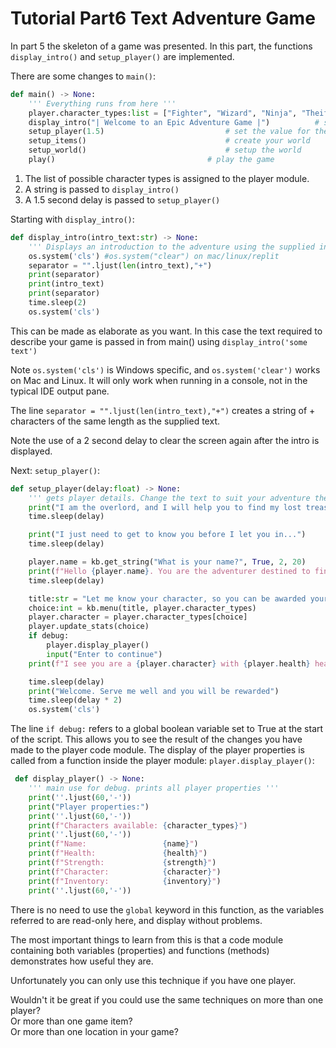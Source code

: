 <h1>Tutorial Part6 Text Adventure Game </h1>

In part 5 the skeleton of a game was presented. In this part, the functions `display_intro()` and `setup_player()` are implemented.

There are some changes to `main()`:
```python
def main() -> None:
	''' Everything runs from here '''
	player.character_types:list = ["Fighter", "Wizard", "Ninja", "Theif"] 	# set the possible character types in player first
	display_intro("| Welcome to an Epic Adventure Game |")			# set the scene for your adventure game
	setup_player(1.5)							# set the value for the delay between text output
	setup_items()								# create your world
	setup_world()								# setup the world
	play()									# play the game
```
1. The list of possible character types is assigned to the player module.
2. A string is passed to `display_intro()`
3. A 1.5 second delay is passed to `setup_player()`

Starting with `display_intro()`:

```python
def display_intro(intro_text:str) -> None:
	''' Displays an introduction to the adventure using the supplied intro_text '''
	os.system('cls') #os.system("clear") on mac/linux/replit
	separator = "".ljust(len(intro_text),"+")
	print(separator)
	print(intro_text)
	print(separator)
	time.sleep(2)
	os.system('cls')
```

This can be made as elaborate as you want. In this case the text required to describe your game is passed in from main() using `display_intro('some text')`

Note `os.system('cls')` is Windows specific, and `os.system('clear')` works on Mac and Linux.
It will only work when running in a console, not in the typical IDE output pane.

The line `separator = "".ljust(len(intro_text),"+")` creates a string of + characters of the same length as the supplied text.

Note the use of a 2 second delay to clear the screen again after the intro is displayed.

Next: `setup_player()`:
```python
def setup_player(delay:float) -> None:
	''' gets player details. Change the text to suit your adventure theme '''
	print("I am the overlord, and I will help you to find my lost treasure")
	time.sleep(delay)

	print("I just need to get to know you before I let you in...")
	time.sleep(delay)

	player.name = kb.get_string("What is your name?", True, 2, 20)
	print(f"Hello {player.name}. You are the adventurer destined to find my lost treasure")
	time.sleep(delay)

	title:str = "Let me know your character, so you can be awarded your skills"
	choice:int = kb.menu(title, player.character_types)
	player.character = player.character_types[choice]
	player.update_stats(choice)
	if debug:
		player.display_player()
		input("Enter to continue")
	print(f"I see you are a {player.character} with {player.health} health and {player.strength} strength")

	time.sleep(delay)
	print("Welcome. Serve me well and you will be rewarded")
	time.sleep(delay * 2)
	os.system('cls')
 ```
 
 The line `if debug:` refers to a global boolean variable set to True at the start of the script.
 This allows you to see the result of the changes you have made to the player code module.
 The display of the player properties is called from a function inside the player module: `player.display_player()`:
 
```python
 def display_player() -> None:
	''' main use for debug. prints all player properties '''
	print(''.ljust(60,'-'))
	print("Player properties:")
	print(''.ljust(60,'-'))
	print(f"Characters available: {character_types}")
	print(''.ljust(60,'-'))
	print(f"Name:                 {name}")
	print(f"Health:               {health}")
	print(f"Strength:             {strength}")
	print(f"Character:            {character}")
	print(f"Inventory:            {inventory}")
	print(''.ljust(60,'-'))
```

There is no need to use the `global` keyword in this function, as the variables referred to are read-only here, and display without problems.

The most important things to learn from this is that a code module containing both variables (properties) and functions (methods) demonstrates how useful they are.

Unfortunately you can only use this technique if you have one player.

Wouldn't it be great if you could use the same techniques on more than one player?<br>
Or more than one game item?<br>
Or more than one location in your game?
